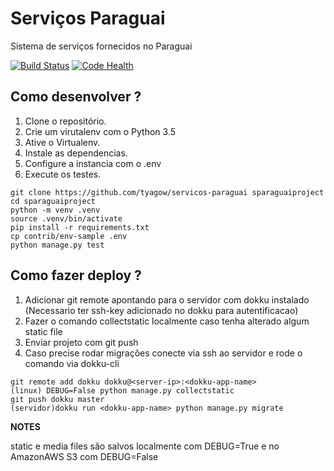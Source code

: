 # Serviços Paraguai

Sistema de serviços fornecidos no Paraguai

[![Build Status](https://travis-ci.org/tyagow/servicos-paraguai.svg?branch=master)](https://travis-ci.org/tyagow/servicos-paraguai) [![Code Health](https://landscape.io/github/tyagow/servicos-paraguai/master/landscape.svg?style=flat)](https://landscape.io/github/tyagow/servicos-paraguai/master)

## Como desenvolver ?

1. Clone o repositório.
2. Crie um virutalenv com o Python 3.5
3. Ative o Virtualenv.
4. Instale as dependencias.
5. Configure a instancia com o .env
6. Execute os testes.

```console
git clone https://github.com/tyagow/servicos-paraguai sparaguaiproject
cd sparaguaiproject
python -m venv .venv
source .venv/bin/activate
pip install -r requirements.txt
cp contrib/env-sample .env
python manage.py test
```

## Como fazer deploy ?

1. Adicionar git remote apontando para o servidor com dokku instalado (Necessario ter ssh-key adicionado no dokku para autentificacao)
2. Fazer o comando collectstatic localmente caso tenha alterado algum static file
3. Enviar projeto com git push 
4. Caso precise rodar migrações conecte via ssh ao servidor e rode o comando via dokku-cli

```console
git remote add dokku dokku@<server-ip>:<dokku-app-name>
(linux) DEBUG=False python manage.py collectstatic
git push dokku master
(servidor)dokku run <dokku-app-name> python manage.py migrate
```

**NOTES**

static e media files são salvos localmente com DEBUG=True e no AmazonAWS S3 com DEBUG=False